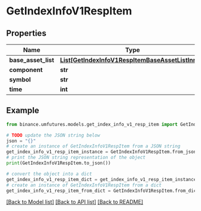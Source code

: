 # GetIndexInfoV1RespItem


## Properties

Name | Type | Description | Notes
------------ | ------------- | ------------- | -------------
**base_asset_list** | [**List[GetIndexInfoV1RespItemBaseAssetListInner]**](GetIndexInfoV1RespItemBaseAssetListInner.md) |  | [optional] 
**component** | **str** |  | [optional] 
**symbol** | **str** |  | [optional] 
**time** | **int** |  | [optional] 

## Example

```python
from binance.umfutures.models.get_index_info_v1_resp_item import GetIndexInfoV1RespItem

# TODO update the JSON string below
json = "{}"
# create an instance of GetIndexInfoV1RespItem from a JSON string
get_index_info_v1_resp_item_instance = GetIndexInfoV1RespItem.from_json(json)
# print the JSON string representation of the object
print(GetIndexInfoV1RespItem.to_json())

# convert the object into a dict
get_index_info_v1_resp_item_dict = get_index_info_v1_resp_item_instance.to_dict()
# create an instance of GetIndexInfoV1RespItem from a dict
get_index_info_v1_resp_item_from_dict = GetIndexInfoV1RespItem.from_dict(get_index_info_v1_resp_item_dict)
```
[[Back to Model list]](../README.md#documentation-for-models) [[Back to API list]](../README.md#documentation-for-api-endpoints) [[Back to README]](../README.md)


